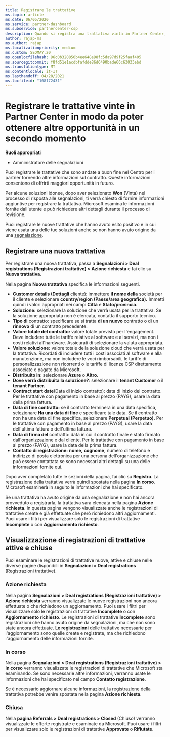 ```yaml
---
title: Registrare le trattative
ms.topic: article
ms.date: 06/05/2020
ms.service: partner-dashboard
ms.subservice: partnercenter-csp
description: Quando si registra una trattativa vinta in Partner Center, Microsoft offre più opportunità in futuro.
author: rajap-ms
ms.author: rajap
ms.localizationpriority: medium
ms.custom: SEOMAY.20
ms.openlocfilehash: 96c0b320850b4ee648e98fc5da97d9f25faaf405
ms.sourcegitcommit: f8fd51e1acdbfafdde86d6490bade66c63033ebd
ms.translationtype: MT
ms.contentlocale: it-IT
ms.lasthandoff: 04/28/2021
ms.locfileid: "108172431"
---
```

# <a name="register-deals-youve-won-in-partner-center-so-you-can-get-more-opportunities-later"></a>Registrare le trattative vinte in Partner Center in modo da poter ottenere altre opportunità in un secondo momento

**Ruoli appropriati**

- Amministratore delle segnalazioni

Puoi registrare le trattative che sono andate a buon fine nel Centro per i partner fornendo altre informazioni sul contratto. Queste informazioni consentono di offrirti maggiori opportunità in futuro.

Per alcune soluzioni idonee, dopo aver selezionato **Won** (Vinta) nel processo di risposta alle segnalazioni, [](manage-leads.md)ti verrà chiesto di fornire informazioni aggiuntive per registrare la trattativa. Microsoft esamina le informazioni fornite dall'utente e può richiedere altri dettagli durante il processo di revisione.

Puoi registrare le nuove trattative che hanno avuto esito positivo e in cui viene usata una delle tue soluzioni anche se non hanno avuto origine da una [segnalazione](referrals.md). 

## <a name="register-a-new-deal"></a>Registrare una nuova trattativa

Per registrare una nuova trattativa, passa a **Segnalazioni > Deal registrations (Registrazioni trattative) > Azione richiesta** e fai clic su **Nuova trattativa**.

Nella pagina **Nuova trattativa** specifica le informazioni seguenti.

- **Customer details (Dettagli** cliente): immettere **il nome della** società per il cliente e selezionare **country/region (Paese/area geografica).** Immetti quindi i valori appropriati nei campi **Città** e **Stato/provincia**.
- **Soluzione:** selezionare la soluzione che verrà usata per la trattativa. Se la soluzione appropriata non è elencata, contatta il supporto tecnico.
- **Tipo di** contratto: specificare se si tratta **di un nuovo** contratto o di un **rinnovo** di un contratto precedente.
- **Valore totale del contratto:** valore totale previsto per l'engagement. Deve includere tutte le tariffe relative al software e ai servizi, ma non i costi relativi all'hardware. Assicurati di selezionare la valuta appropriata.
- **Valore soluzione:** valore totale della soluzione cloud che verrà usata per la trattativa. Ricordati di includere tutti i costi associati al software e alla manutenzione, ma non includere le voci rimborsabili, le tariffe di personalizzazione non ricorrenti o le tariffe di licenze CSP direttamente associate e pagate da Microsoft.
- **Distribuito in**: selezionare **Azure** o **Altro.**
- **Dove verrà distribuita la soluzione?**: selezionare il **tenant Customer** o il **tenant Partner.**
- **Contract start date**(Data di inizio contratto): data di inizio del contratto. Per le trattative con pagamento in base al prezzo (PAYG), usare la data della prima fattura.
- **Data di fine contratto:** se il contratto terminerà in una data specifica, selezionare **Ha una data di fine** e specificare tale data. Se il contratto non ha una data di fine specifica, selezionare **Perpetual (Perpetuo).** Per le trattative con pagamento in base al prezzo (PAYG), usare la data dell'ultima fattura o dell'ultima fattura.
- **Data di firma del** contratto: data in cui il contratto finale è stato firmato dall'organizzazione e dal cliente. Per le trattative con pagamento in base al prezzo (PAYG), usare la data della prima fattura.
- **Contatto di registrazione:** **nome,**  **cognome,** numero  di telefono e indirizzo di posta elettronica per una persona dell'organizzazione che può essere contattata se sono necessari altri dettagli su una delle informazioni fornite qui.

Dopo aver completato tutte le sezioni della pagina, fai clic su **Registra**. La registrazione della trattativa verrà quindi spostata nella pagina **In corso**. Microsoft esaminerà in seguito le informazioni che hai specificato.

Se una trattativa ha avuto origine da una segnalazione e non hai ancora provveduto a registrarla, la trattativa sarà elencata nella pagina **Azione richiesta**. In questa pagina vengono visualizzate anche le registrazioni di trattative create e già effettuate che però richiedono altri aggiornamenti. Puoi usare i filtri per visualizzare solo le registrazioni di trattative **Incomplete** o con **Aggiornamento richiesto**.

## <a name="viewing-active-and-closed-deal-registrations"></a>Visualizzazione di registrazioni di trattative attive e chiuse

Puoi esaminare le registrazioni di trattative nuove, attive e chiuse nelle diverse pagine disponibili in **Segnalazioni > Deal registrations** (Registrazioni trattative).

### <a name="action-required"></a>Azione richiesta

Nella pagina **Segnalazioni > Deal registrations (Registrazioni trattative) > Azione richiesta** verranno visualizzate le nuove registrazioni non ancora effettuate o che richiedono un aggiornamento. Puoi usare i filtri per visualizzare solo le registrazioni di trattative **Incomplete** o con **Aggiornamento richiesto**. Le registrazioni di trattative **Incomplete** sono registrazioni che hanno avuto origine da segnalazioni, ma che non sono state ancora effettuate. **Le registrazioni** delle trattative necessarie per l'aggiornamento sono quelle create e registrate, ma che richiedono l'aggiornamento delle informazioni fornite.

### <a name="in-progress"></a>In corso

Nella pagina **Segnalazioni > Deal registrations (Registrazioni trattative) > In corso** verranno visualizzate le registrazioni di trattative che Microsoft sta esaminando. Se sono necessarie altre informazioni, verranno usate le informazioni che hai specificato nel campo **Contatto registrazione**.

Se è necessario aggiornare alcune informazioni, la registrazione della trattativa potrebbe venire spostata nella pagina **Azione richiesta**.

### <a name="closed"></a>Chiusa

Nella **pagina Referrals > Deal registrations > Closed** (Chiuso) verranno visualizzate le offerte registrate e esaminate da Microsoft. Puoi usare i filtri per visualizzare solo le registrazioni di trattative **Approvate** o **Rifiutate**.
